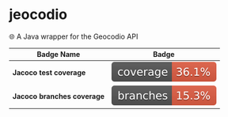 # jeocodio

🌐 A Java wrapper for the Geocodio API

| Badge Name                   | Badge                                    |
|------------------------------|------------------------------------------|
| **Jacoco test coverage**     | ![Coverage](.github/badges/jacoco.svg)   |
| **Jacoco branches coverage** | ![Coverage](.github/badges/branches.svg) |